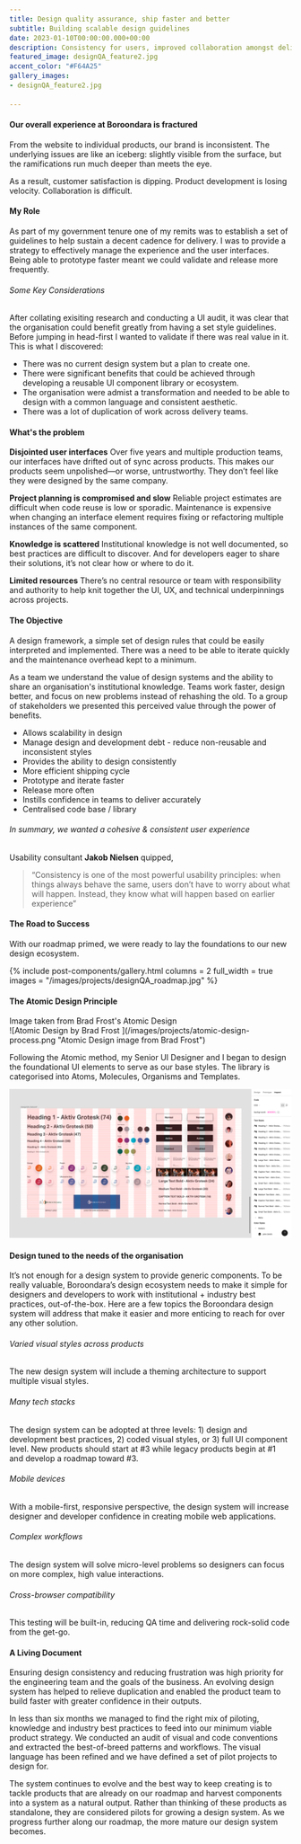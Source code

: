 ```yaml
---
title: Design quality assurance, ship faster and better
subtitle: Building scalable design guidelines
date: 2023-01-10T00:00:00.000+00:00
description: Consistency for users, improved collaboration amongst delivery teams and scalability benefits.
featured_image: designQA_feature2.jpg
accent_color: "#F64A25"
gallery_images:
- designQA_feature2.jpg

---
```

#### Our overall experience at Boroondara is fractured

From the website to individual products, our brand is inconsistent. The underlying issues are like an iceberg: slightly visible from the surface, but the ramifications run much deeper than meets the eye.

As a result, customer satisfaction is dipping. Product development is losing velocity. Collaboration is difficult.

#### My Role

As part of my government tenure one of my remits was to establish a set of guidelines to help sustain a decent cadence for delivery.  I was to provide a strategy to effectively manage the experience and the user interfaces.  Being able to prototype faster meant we could validate and release more frequently.

###### Some Key Considerations

After collating exisiting research and conducting a UI audit, it was clear that the organisation could benefit greatly from having a set style guidelines.  Before jumping in head-first I wanted to validate if there was real value in it.  This is what I discovered:

* There was no current design system but a plan to create one.
* There were significant benefits that could be achieved through developing a reusable UI component library or ecosystem.
* The organisation were admist a transformation and needed to be able to design with a common language and consistent aesthetic.
* There was a lot of duplication of work across delivery teams.

#### What's the problem

**Disjointed user interfaces**
Over five years and multiple production teams, our interfaces have drifted out of sync across products. This makes our products seem unpolished—or worse, untrustworthy. They don’t feel like they were designed by the same company.

**Project planning is compromised and slow**
Reliable project estimates are difficult when code reuse is low or sporadic. Maintenance is expensive when changing an interface element requires fixing or refactoring multiple instances of the same component.

**Knowledge is scattered**
Institutional knowledge is not well documented, so best practices are difficult to discover. And for developers eager to share their solutions, it’s not clear how or where to do it.

**Limited resources**
There’s no central resource or team with responsibility and authority to help knit together the UI, UX, and technical underpinnings across projects.

#### The Objective

A design framework, a simple set of design rules that could be easily interpreted and implemented.  There was a need to be able to iterate quickly and the maintenance overhead kept to a minimum.

As a team we understand the value of design systems and the ability to share an organisation's institutional knowledge.  Teams work faster, design better, and focus on new problems instead of rehashing the old.  To a group of stakeholders we presented this perceived value through the power of benefits.

* Allows scalability in design
* Manage design and development debt - reduce non-reusable and inconsistent styles
* Provides the ability to design consistently
* More efficient shipping cycle
* Prototype and iterate faster
* Release more often
* Instills confidence in teams to deliver accurately
* Centralised code base / library

###### In summary, we wanted a cohesive & consistent user experience

Usability consultant **Jakob Nielsen** quipped,

> “Consistency is one of the most powerful usability principles: when things always behave the same, users don’t have to worry about what will happen. Instead, they know what will happen based on earlier experience”

#### The Road to Success

With our roadmap primed, we were ready to lay the foundations to our new design ecosystem.

{% include post-components/gallery.html
columns = 2
full_width = true
images = "/images/projects/designQA_roadmap.jpg"
%}

#### The Atomic Design Principle

<figcaption>Image taken from Brad Frost's Atomic Design</figcaption>
![Atomic Design by Brad Frost ](/images/projects/atomic-design-process.png "Atomic Design image from Brad Frost")

Following the Atomic method, my Senior UI Designer and I began to design the foundational UI elements to serve as our base styles.  The library is categorised into Atoms, Molecules, Organisms and Templates.

![CoB design guidelines ](/images/projects/designQA_feature1.png "CoB")

#### Design tuned to the needs of the organisation

It’s not enough for a design system to provide generic components. To be really valuable, Boroondara’s design ecosystem needs to make it simple for designers and developers to work with institutional + industry best practices, out-of-the-box. Here are a few topics the Boroondara design system will address that make it easier and more enticing to reach for over any other solution.

###### Varied visual styles across products

The new design system will include a theming architecture to support multiple visual styles.

###### Many tech stacks

The design system can be adopted at three levels: 1) design and development best practices, 2) coded visual styles, or 3) full UI component level. New products should start at #3 while legacy products begin at #1 and develop a roadmap toward #3.

###### Mobile devices

With a mobile-first, responsive perspective, the design system will increase designer and developer confidence in creating mobile web applications.

###### Complex workflows

The design system will solve micro-level problems so designers can focus on more complex, high value interactions.

###### Cross-browser compatibility

This testing will be built-in, reducing QA time and delivering rock-solid code from the get-go.

#### A Living Document

Ensuring design consistency and reducing frustration was high priority for the engineering team and the goals of the business. An evolving design system has helped to relieve duplication and enabled the product team to build faster with greater confidence in their outputs.

In less than six months we managed to find the right mix of piloting, knowledge and industry best practices to feed into our minimum viable product strategy.  We conducted an audit of visual and code conventions and extracted the best-of-breed patterns and workflows.  The visual language has been refined and we have defined a set of pilot projects to design for.

The system continues to evolve and the best way to keep creating is to tackle products that are already on our roadmap and harvest components into a system as a natural output. Rather than thinking of these products as standalone, they are considered pilots for growing a design system. As we progress further along our roadmap, the more mature our design system becomes.

